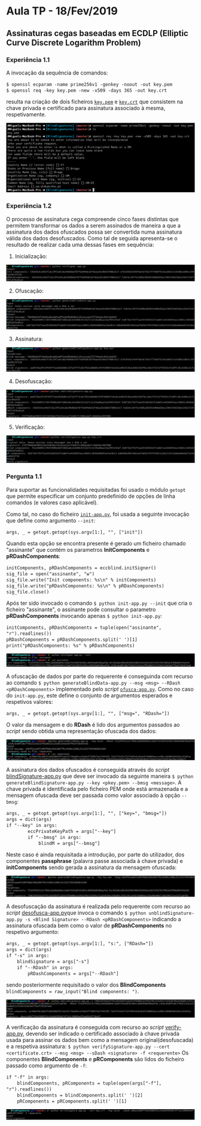 # Aula TP - 18/Fev/2019


## Assinaturas cegas baseadas em ECDLP (Elliptic Curve Discrete Logarithm Problem)

### Experiência 1.1
A invocação da sequência de comandos:

```
$ openssl ecparam -name prime256v1 -genkey -noout -out key.pem
$ openssl req -key key.pem -new -x509 -days 365 -out key.crt
```

resulta na criação de dois ficheiros [`key.pem`](BlindSignatures/key.pem) e [`key.crt`](BlindSignatures/key.crt) que consistem na chave privada e
certificado para assinatura associado à mesma, respetivamente.

![blindSigsGen](Images/blindSigsGen.png)

### Experiência 1.2

O processo de assinatura cega compreende cinco fases distintas que permitem transformar os dados a serem assinados de maneira a que 
a assinatura dos dados ofuscados possa ser convertida numa assinatura válida dos dados desofuscados.
Como tal de seguida apresenta-se o resultado de realizar cada uma dessas fases em sequência:

1. Inicialização: 

![Initilization](Images/init.png)

2. Ofuscação:

![Blind data](Images/genBlindData.png)

3. Assinatura:

![Sign blind data](Images/genBlindSig.png)


4. Desofuscação:

![Unblind signature](Images/unblindSig.png)


5. Verificação:

![Verification](Images/verifySig.png)

### Pergunta 1.1

Para suportar as funcionalidades requisitadas foi usado o módulo `getopt` que permite especificar um conjunto 
predefinido de opções de linha comandos (e valores caso aplicável).

Como tal, no caso do ficheiro [`init-app.py`](BlindSignatures/init-app.py), foi usada a seguinte invocação que 
define como argumento `--init`: 
```
args, _ = getopt.getopt(sys.argv[1:], "", ["init"])
```
Quando esta opção se encontra presente é gerado um ficheiro chamado "assinante" que contém os parametros 
**InitComponents** e **pRDashComponents**:

```
initComponents, pRDashComponents = eccblind.initSigner()
sig_file = open("assinante", "w")
sig_file.write("Init components: %s\n" % initComponents)
sig_file.write("pRDashComponents: %s\n" % pRDashComponents)
sig_file.close()
```
Após ter sido invocado o comando `$ python init-app.py --init` que cria o ficheiro "assinante", o assinante pode consultar 
o parametro **pRDashComponents** invocando apenas `$ python init-app.py`:

```
initComponents, pRDashComponents = tuple(open("assinante", "r").readlines())
pRDashComponents = pRDashComponents.split(' ')[1]
print("pRDashComponents: %s" % pRDashComponents)
```

![init-app](Images/init-app.png)


A ofuscação de dados por parte do requerente é conseguinda com recurso ao comando 
`$ python generateBlindData-app.py --msg <msg> --RDash <pRDashComponents>` implementado pelo *script* [`ofusca-app.py`](BlindSignatures/ofusca-app.py).
Como no caso do `init-app.py`, este define o conjunto de argumentos esperados e respetivos valores:
```
args, _ = getopt.getopt(sys.argv[1:], "", ["msg=", "RDash="])
```
O valor da mensagem e do **RDash** é lido dos argumentos passados ao *script* sendo obtida uma representação ofuscada dos dados:

![ofusca-app](Images/ofusca-app.png)

A assinatura dos dados ofuscados é conseguida através do *script* [blindSignature-app.py](BlindSignatures/blindSignature-app.py) que 
deve ser invocado da seguinte maneira `$ python generateBlindSignature-app.py --key <pkey.pem> --bmsg <message>`.
A chave privada é identificada pelo ficheiro PEM onde está armazenada e a mensagem ofuscada deve ser passada como valor associado à 
opção `--bmsg`:
```
args, _ = getopt.getopt(sys.argv[1:], "", ["key=", "bmsg="])
args = dict(args)
if "--key" in args:
        eccPrivateKeyPath = args["--key"]
        if "--bmsg" in args:
            blindM = args["--bmsg"]
```
Neste caso é ainda requisitada a introdução, por parte do utilizador, dos componentes **passphrase** (palavra passe associada à chave privada)
e **initComponents** sendo gerada a assinatura da mensagem ofuscada:

![blindSignature-app](Images/blindSignature-app.png)

A desofuscação da assinatura é realizada pelo requerente com recurso ao *script* [desofusca-app.py](BlindSignatures/desofusca-app.py)que invoca o 
comando `$ python unblindSignature-app.py -s <Blind Signature> --RDash <pRDashComponents>` indicando a assinatura ofuscada bem como o valor de 
**pRDashComponents** no respetivo argumento:
```
args, _ = getopt.getopt(sys.argv[1:], "s:", ["RDash="])
args = dict(args)
if "-s" in args:
    blindSignature = args["-s"]
    if "--RDash" in args:
        pRDashComponents = args["--RDash"]
```
sendo posteriormente requisitado o valor dos **BlindComponents** `blindComponents = raw_input("Blind components: ")`.

![desofusca-app](Images/desofusca-app.png)

A verificação da assinatura é conseguida com recurso ao *script* [verify-app.py](blindSignature/verify-app.py), devendo ser indicado
o certificado associado à chave privada usada para assinar os dados bem como a mensagem original(desofuscada) e a respetiva assinatura:
`$ python verifySignature-app.py --cert <certificate.crt> --msg <msg> --sDash <signature> -f <requerente>`
Os componentes **BlindComponents** e **pRComponents** são lidos do ficheiro passado como argumento de `-f`:
```
if "-f" in args:
    blindComponents, pRComponents = tuple(open(args["-f"], "r").readlines())
    blindComponents = blindComponents.split(' ')[2]
    pRComponents = pRComponents.split(' ')[1]
```

![verifica-app](Images/verify-app.png)
